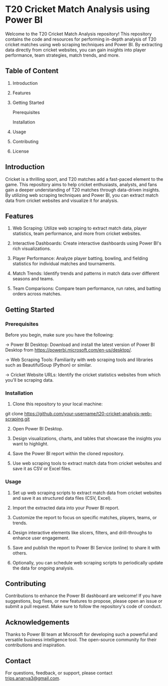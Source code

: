 

# T20 Cricket Match Analysis using Power BI

Welcome to the T20 Cricket Match Analysis repository! This repository contains the code and resources for performing in-depth analysis of T20 cricket matches using web scraping techniques and Power BI. By extracting data directly from cricket websites, you can gain insights into player performance, team strategies, match trends, and more.


## Table of Content

1. Introduction
2. Features
3. Getting Started

    Prerequisites
    
    Installation
4. Usage
5. Contributing
6. License
## Introduction

Cricket is a thrilling sport, and T20 matches add a fast-paced element to the game. This repository aims to help cricket enthusiasts, analysts, and fans gain a deeper understanding of T20 matches through data-driven insights. By utilizing web scraping techniques and Power BI, you can extract match data from cricket websites and visualize it for analysis.
## Features

1. Web Scraping: Utilize web scraping to extract match data, player statistics, team performance, and more from cricket websites.

2. Interactive Dashboards: Create interactive dashboards using Power BI's rich visualizations.

3. Player Performance: Analyze player batting, bowling, and fielding statistics for individual matches and tournaments.

4. Match Trends: Identify trends and patterns in match data over different seasons and teams.

5. Team Comparisons: Compare team performance, run rates, and batting orders across matches.


## Getting Started

### Prerequisites

Before you begin, make sure you have the following:

-> Power BI Desktop: Download and install the latest version of Power BI Desktop from https://powerbi.microsoft.com/en-us/desktop/.

-> Web Scraping Tools: Familiarity with web scraping tools and libraries such as BeautifulSoup (Python) or similar.

-> Cricket Website URLs: Identify the cricket statistics websites from which you'll be scraping data.

### Installation

1. Clone this repository to your local machine:

git clone https://github.com/your-username/t20-cricket-analysis-web-scraping.git


2. Open Power BI Desktop.

3. Design visualizations, charts, and tables that showcase the insights you want to highlight.

4. Save the Power BI report within the cloned repository.

5. Use web scraping tools to extract match data from cricket websites and save it as CSV or Excel files.

### Usage

1. Set up web scraping scripts to extract match data from cricket websites and save it as structured data files (CSV, Excel).

2. Import the extracted data into your Power BI report.

3. Customize the report to focus on specific matches, players, teams, or trends.

4. Design interactive elements like slicers, filters, and drill-throughs to enhance user engagement.

5. Save and publish the report to Power BI Service (online) to share it with others.

6. Optionally, you can schedule web scraping scripts to periodically update the data for ongoing analysis.
## Contributing

Contributions to enhance the Power BI dashboard are welcome! If you have suggestions, bug fixes, or new features to propose, please open an issue or submit a pull request. Make sure to follow the repository's code of conduct.


## Acknowledgements

Thanks to Power BI team at Microsoft for developing such a powerful and versatile business intelligence tool.
The open-source community for their contributions and inspiration.



## Contact

For questions, feedback, or support, please contact trips.ananya3@gmail.com.
